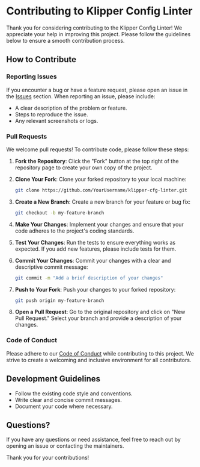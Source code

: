 # Contributing to Klipper Config Linter

Thank you for considering contributing to the Klipper Config Linter! We appreciate your help in improving this project. Please follow the guidelines below to ensure a smooth contribution process.

## How to Contribute

### Reporting Issues
If you encounter a bug or have a feature request, please open an issue in the [Issues](https://github.com/chexxor/klipper-cfg-linter/issues) section. When reporting an issue, please include:
- A clear description of the problem or feature.
- Steps to reproduce the issue.
- Any relevant screenshots or logs.

### Pull Requests
We welcome pull requests! To contribute code, please follow these steps:

1. **Fork the Repository**: Click the "Fork" button at the top right of the repository page to create your own copy of the project.

2. **Clone Your Fork**: Clone your forked repository to your local machine:
   ```bash
   git clone https://github.com/YourUsername/klipper-cfg-linter.git
   ```

3. **Create a New Branch**: Create a new branch for your feature or bug fix:
   ```bash
   git checkout -b my-feature-branch
   ```

4. **Make Your Changes**: Implement your changes and ensure that your code adheres to the project's coding standards.

5. **Test Your Changes**: Run the tests to ensure everything works as expected. If you add new features, please include tests for them.

6. **Commit Your Changes**: Commit your changes with a clear and descriptive commit message:
   ```bash
   git commit -m "Add a brief description of your changes"
   ```

7. **Push to Your Fork**: Push your changes to your forked repository:
   ```bash
   git push origin my-feature-branch
   ```

8. **Open a Pull Request**: Go to the original repository and click on "New Pull Request." Select your branch and provide a description of your changes.

### Code of Conduct
Please adhere to our [Code of Conduct](CODE_OF_CONDUCT.md) while contributing to this project. We strive to create a welcoming and inclusive environment for all contributors.

## Development Guidelines
- Follow the existing code style and conventions.
- Write clear and concise commit messages.
- Document your code where necessary.

## Questions?
If you have any questions or need assistance, feel free to reach out by opening an issue or contacting the maintainers.

Thank you for your contributions!